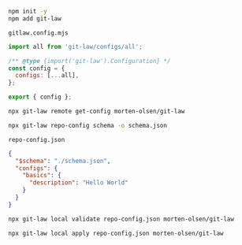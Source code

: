 ```bash
npm init -y
npm add git-law
```

`gitlaw.config.mjs`

```js
import all from 'git-law/configs/all';

/** @type {import('git-law').Configuration} */
const config = {
  configs: [...all],
};

export { config };
```

```bash
npx git-law remote get-config morten-olsen/git-law
```

```bash
npx git-law repo-config schema -o schema.json
```

`repo-config.json`

```json
{
  "$schema": "./schema.json",
  "configs": {
    "basics": {
      "description": "Hello World"
    }
  }
}
```

```bash
npx git-law local validate repo-config.json morten-olsen/git-law
```

```bash
npx git-law local apply repo-config.json morten-olsen/git-law
```
